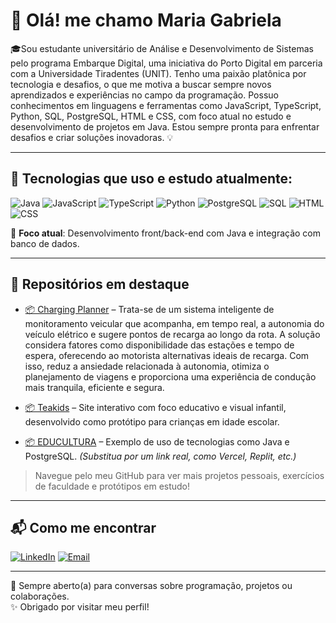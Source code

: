 # 👋 Olá! me chamo Maria Gabriela

🎓Sou estudante universitário de Análise e Desenvolvimento de Sistemas pelo programa Embarque Digital, uma iniciativa do Porto Digital em parceria com a Universidade Tiradentes (UNIT). Tenho uma paixão platônica por tecnologia e desafios, o que me motiva a buscar sempre novos aprendizados e experiências no campo da programação. Possuo conhecimentos em linguagens e ferramentas como JavaScript, TypeScript, Python, SQL, PostgreSQL, HTML e CSS, com foco atual no estudo e desenvolvimento de projetos em Java. Estou sempre pronta para enfrentar desafios e criar soluções inovadoras. 💡

---

## 🚀 Tecnologias que uso e estudo atualmente:

![Java](https://img.shields.io/badge/Java-ED8B00?style=for-the-badge&logo=java&logoColor=white)
![JavaScript](https://img.shields.io/badge/JavaScript-F7DF1E?style=for-the-badge&logo=javascript&logoColor=black)
![TypeScript](https://img.shields.io/badge/TypeScript-3178C6?style=for-the-badge&logo=typescript&logoColor=white)
![Python](https://img.shields.io/badge/Python-3776AB?style=for-the-badge&logo=python&logoColor=white)
![PostgreSQL](https://img.shields.io/badge/PostgreSQL-4169E1?style=for-the-badge&logo=postgresql&logoColor=white)
![SQL](https://img.shields.io/badge/SQL-4479A1?style=for-the-badge&logo=postgresql&logoColor=white)
![HTML](https://img.shields.io/badge/HTML-E34F26?style=for-the-badge&logo=html5&logoColor=white)
![CSS](https://img.shields.io/badge/CSS-1572B6?style=for-the-badge&logo=css3&logoColor=white)

🎯 **Foco atual**: Desenvolvimento front/back-end com Java e integração com banco de dados.

---

## 📁 Repositórios em destaque

- [📦 Charging Planner](https://chargingplanner.vercel.app/) – Trata-se de um sistema inteligente de monitoramento veicular que acompanha, em tempo real, a autonomia do veículo elétrico e sugere pontos de recarga ao longo da rota. A solução considera fatores como disponibilidade das estações e tempo de espera, oferecendo ao motorista alternativas ideais de recarga. Com isso, reduz a ansiedade relacionada à autonomia, otimiza o planejamento de viagens e proporciona uma experiência de condução mais tranquila, eficiente e segura.

- [📦 Teakids](https://teakids.nicepage.io) – Site interativo com foco educativo e visual infantil, desenvolvido como protótipo para crianças em idade escolar.

- [📦 EDUCULTURA](https://drive.google.com/file/d/1Ibd4IsduY_gXLsnZAI5lBE12mxpX9jWw/view?usp=drivesdk) – Exemplo de uso de tecnologias como Java e PostgreSQL. *(Substitua por um link real, como Vercel, Replit, etc.)*


> Navegue pelo meu GitHub para ver mais projetos pessoais, exercícios de faculdade e protótipos em estudo!

---

## 📬 Como me encontrar

[![LinkedIn](https://img.shields.io/badge/LinkedIn-blue?style=for-the-badge&logo=linkedin&logoColor=white)](www.linkedin.com/in/gabrielapereira19)
[![Email](https://img.shields.io/badge/Email-D14836?style=for-the-badge&logo=gmail&logoColor=white)](mailto:profissional.mariagabriela@gmail.com)

---

💬 Sempre aberto(a) para conversas sobre programação, projetos ou colaborações.  
✨ Obrigado por visitar meu perfil!
